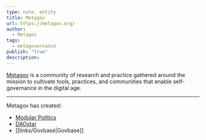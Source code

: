```yaml
---
type: note, entity
title: Metagov
url: https://metagov.org/
author:
  - Metagov
tags:
  - metagovernance
publish: "true"
description: 
---
```


[Metagov](https://metagov.org/) is a community of research and practice gathered around the mission to cultivate tools, practices, and communities that enable self-governance in the digital age.

---

Metagov has created:

- [Modular Politics](links/Modular%20Politics.md)
- [DAOstar](links/DAOstar.md)
- [[links/Govbase|Govbase]]
